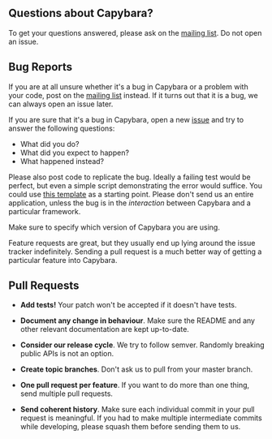 ## Questions about Capybara?

To get your questions answered, please ask on the [mailing list]. Do not open
an issue.

## Bug Reports

If you are at all unsure whether it's a bug in Capybara or a problem with your
code, post on the [mailing list] instead. If it turns out that it is a bug, we
can always open an issue later.

If you are sure that it's a bug in Capybara, open a new [issue] and try to
answer the following questions:

- What did you do?
- What did you expect to happen?
- What happened instead?

Please also post code to replicate the bug. Ideally a failing test would be
perfect, but even a simple script demonstrating the error would suffice. You
could use [this template](https://gist.github.com/jnicklas/5137053) as a
starting point. Please don't send us an entire application, unless the bug is
in the *interaction* between Capybara and a particular framework.

Make sure to specify which version of Capybara you are using.

Feature requests are great, but they usually end up lying around the issue
tracker indefinitely. Sending a pull request is a much better way of getting a
particular feature into Capybara.

## Pull Requests

- **Add tests!** Your patch won't be accepted if it doesn't have tests.

- **Document any change in behaviour**. Make sure the README and any other
  relevant documentation are kept up-to-date.

- **Consider our release cycle**. We try to follow semver. Randomly breaking
  public APIs is not an option.

- **Create topic branches**. Don't ask us to pull from your master branch.

- **One pull request per feature**. If you want to do more than one thing, send
  multiple pull requests.

- **Send coherent history**. Make sure each individual commit in your pull
  request is meaningful. If you had to make multiple intermediate commits while
  developing, please squash them before sending them to us.

[mailing list]: http://groups.google.com/group/ruby-capybara
[issue]: https://github.com/jnicklas/capybara/issues
